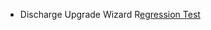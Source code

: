 - Discharge Upgrade Wizard R[egression Test](https://dvagov.sharepoint.com/:x:/s/SitewidePublicWebsites/EaqLbCh8zzxHszmtMem6hjoBXW7quKAoKUDevCOuQaadjA?e=gr8PkA)
